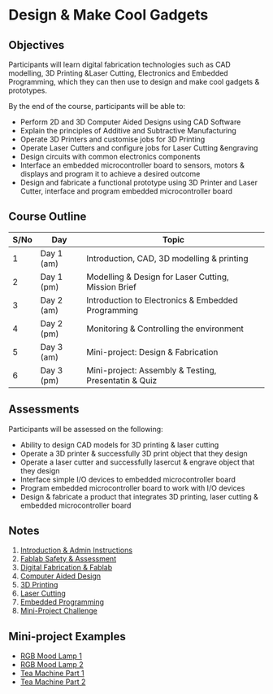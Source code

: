 # Design & Make Cool Gadgets
## Objectives
Participants will learn digital fabrication technologies such as CAD modelling, 3D Printing &Laser Cutting, Electronics and Embedded Programming, which they can then use to design and make cool gadgets & prototypes.

By the end of the course, participants will be able to:
- Perform 2D and 3D Computer Aided Designs using CAD Software
- Explain the principles of Additive and Subtractive Manufacturing
- Operate 3D Printers and customise jobs for 3D Printing
- Operate Laser Cutters and configure jobs for Laser Cutting &engraving
- Design circuits with common electronics components
- Interface an embedded microcontroller board to sensors, motors & displays and program it to achieve a desired outcome
- Design and fabricate a functional prototype using 3D Printer and Laser Cutter, interface and program embedded microcontroller board

## Course Outline

|S/No |Day |Topic |
|-----|-----|------------|
| 1	|Day 1 (am) | Introduction, CAD, 3D modelling & printing |
| 2	|Day 1 (pm) | Modelling & Design for Laser Cutting, Mission Brief |
| 3 |Day 2 (am) | Introduction to Electronics & Embedded Programming |
| 4 |Day 2 (pm) | Monitoring & Controlling the environment |
| 5 |Day 3 (am) | Mini-project: Design & Fabrication |
| 6 |Day 3 (pm) | Mini-project: Assembly & Testing, Presentatin & Quiz |

## Assessments
Participants will be assessed on the following:
- Ability to design CAD models for 3D printing & laser cutting
- Operate a 3D printer & successfully 3D print object that they design
- Operate a laser cutter and successfully lasercut & engrave object that they design
- Interface simple I/O devices to embedded microcontroller board
- Program embedded microcontroller board to work with I/O devices
- Design & fabricate a product that integrates 3D printing, laser cutting & embedded microcontroller board
 
## Notes
1. [Introduction & Admin Instructions](files/dmcg01_intro.pdf)
2. [Fablab Safety & Assessment](https://splms.polite.edu.sg/d2l/le/lessons/94979/units/3648017)
3. [Digital Fabrication & Fablab](files/dmcg02_digfab.pdf)
4. [Computer Aided Design](files/02-cad.md)
5. [3D Printing](files/03-3dprint.md)
6. [Laser Cutting](files/04-lasercutting.md)
7. [Embedded Programming](files/05-arduino.md)
8. [Mini-Project Challenge](files/mini-project.pdf)

## Mini-project Examples
- [RGB Mood Lamp 1](https://makeitatyourlibrary.org/technology/how-make-led-ambient-mood-light-beginner-tutorial.html)
- [RGB Mood Lamp 2](https://www.hackster.io/indoorgeek/led-mood-lamp-549636)
- [Tea Machine Part 1](https://homepages.uc.edu/~morriea/teamachine.html)
- [Tea Machine Part 2](https://eamdesigns.com/tea-machine-pt1-arduino-based-prototyping)
